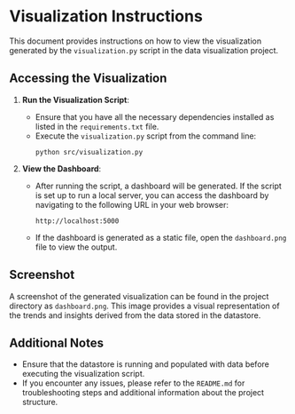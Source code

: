 # Visualization Instructions

This document provides instructions on how to view the visualization generated by the `visualization.py` script in the data visualization project.

## Accessing the Visualization

1. **Run the Visualization Script**:
   - Ensure that you have all the necessary dependencies installed as listed in the `requirements.txt` file.
   - Execute the `visualization.py` script from the command line:
     ```
     python src/visualization.py
     ```

2. **View the Dashboard**:
   - After running the script, a dashboard will be generated. If the script is set up to run a local server, you can access the dashboard by navigating to the following URL in your web browser:
     ```
     http://localhost:5000
     ```
   - If the dashboard is generated as a static file, open the `dashboard.png` file to view the output.

## Screenshot

A screenshot of the generated visualization can be found in the project directory as `dashboard.png`. This image provides a visual representation of the trends and insights derived from the data stored in the datastore.

## Additional Notes

- Ensure that the datastore is running and populated with data before executing the visualization script.
- If you encounter any issues, please refer to the `README.md` for troubleshooting steps and additional information about the project structure.
